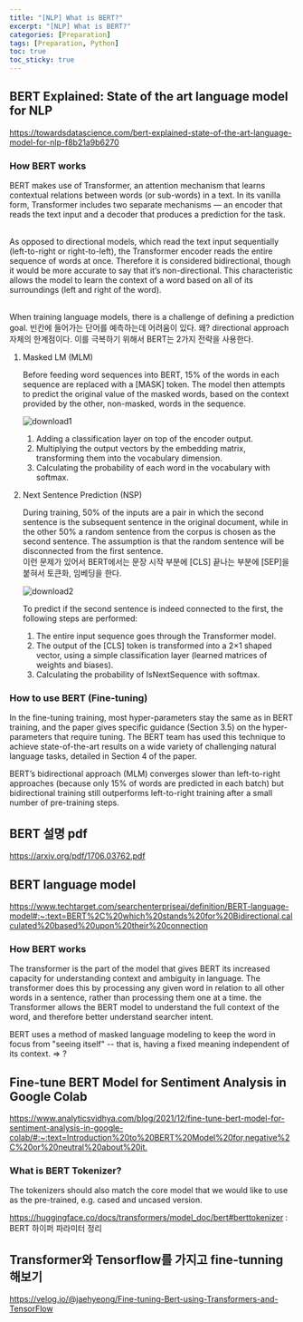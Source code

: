```yaml
---
title: "[NLP] What is BERT?"
excerpt: "[NLP] What is BERT?"
categories: [Preparation]
tags: [Preparation, Python]
toc: true
toc_sticky: true
---
```


## BERT Explained: State of the art language model for NLP

<https://towardsdatascience.com/bert-explained-state-of-the-art-language-model-for-nlp-f8b21a9b6270> <br>

### How BERT works

BERT makes use of Transformer, an attention mechanism that learns contextual relations between words (or sub-words) in a text. In its vanilla form, Transformer includes two separate mechanisms — an encoder that reads the text input and a decoder that produces a prediction for the task. <br>
<br>

As opposed to directional models, which read the text input sequentially (left-to-right or right-to-left), the Transformer encoder reads the entire sequence of words at once. Therefore it is considered bidirectional, though it would be more accurate to say that it’s non-directional. This characteristic allows the model to learn the context of a word based on all of its surroundings (left and right of the word). <br>
<br>

When training language models, there is a challenge of defining a prediction goal. 빈칸에 들어가는 단어를 예측하는데 어려움이 있다. 왜? directional approach 자체의 한계점이다. 이를 극복하기 위해서 BERT는 2가지 전략을 사용한다.

1. Masked LM (MLM)

   Before feeding word sequences into BERT, 15% of the words in each sequence are replaced with a [MASK] token. The model then attempts to predict the original value of the masked words, based on the context provided by the other, non-masked, words in the sequence.

   ![download1](https://user-images.githubusercontent.com/96654391/188531248-8bf6007f-0289-434d-a94f-79556ef41e40.png)

   1. Adding a classification layer on top of the encoder output.
   2. Multiplying the output vectors by the embedding matrix, transforming them into the vocabulary dimension.
   3. Calculating the probability of each word in the vocabulary with softmax. <br>

2. Next Sentence Prediction (NSP)

   During training, 50% of the inputs are a pair in which the second sentence is the subsequent sentence in the original document, while in the other 50% a random sentence from the corpus is chosen as the second sentence. The assumption is that the random sentence will be disconnected from the first sentence. <br>
   이런 문제가 있어서 BERT에서는 문장 시작 부분에 [CLS] 끝나는 부분에 [SEP]을 붙혀서 토큰화, 임베딩을 한다. <br>

   ![download2](https://user-images.githubusercontent.com/96654391/188532302-3ae6c9dc-f3a2-42b8-a662-32450e7e3ce5.png) <br>

   To predict if the second sentence is indeed connected to the first, the following steps are performed: <br>

   1. The entire input sequence goes through the Transformer model.
   2. The output of the [CLS] token is transformed into a 2×1 shaped vector, using a simple classification layer (learned matrices of weights and biases).
   3. Calculating the probability of IsNextSequence with softmax.

### How to use BERT (Fine-tuning)

In the fine-tuning training, most hyper-parameters stay the same as in BERT training, and the paper gives specific guidance (Section 3.5) on the hyper-parameters that require tuning. The BERT team has used this technique to achieve state-of-the-art results on a wide variety of challenging natural language tasks, detailed in Section 4 of the paper. <br>

BERT’s bidirectional approach (MLM) converges slower than left-to-right approaches (because only 15% of words are predicted in each batch) but bidirectional training still outperforms left-to-right training after a small number of pre-training steps.

## BERT 설명 pdf

<https://arxiv.org/pdf/1706.03762.pdf>

## BERT language model

<https://www.techtarget.com/searchenterpriseai/definition/BERT-language-model#:~:text=BERT%2C%20which%20stands%20for%20Bidirectional,calculated%20based%20upon%20their%20connection>

### How BERT works

The transformer is the part of the model that gives BERT its increased capacity for understanding context and ambiguity in language. The transformer does this by processing any given word in relation to all other words in a sentence, rather than processing them one at a time. the Transformer allows the BERT model to understand the full context of the word, and therefore better understand searcher intent. <br>

BERT uses a method of masked language modeling to keep the word in focus from "seeing itself" -- that is, having a fixed meaning independent of its context. => ?

## Fine-tune BERT Model for Sentiment Analysis in Google Colab

<https://www.analyticsvidhya.com/blog/2021/12/fine-tune-bert-model-for-sentiment-analysis-in-google-colab/#:~:text=Introduction%20to%20BERT%20Model%20for,negative%2C%20or%20neutral%20about%20it.>

### What is BERT Tokenizer?

The tokenizers should also match the core model that we would like to use as the pre-trained, e.g. cased and uncased version. <br>

<https://huggingface.co/docs/transformers/model_doc/bert#berttokenizer> : BERT 하이퍼 파라미터 정리 <br>

## Transformer와 Tensorflow를 가지고 fine-tunning 해보기

<https://velog.io/@jaehyeong/Fine-tuning-Bert-using-Transformers-and-TensorFlow>
